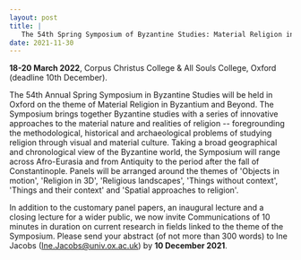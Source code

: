```yaml
---
layout: post
title: |
   The 54th Spring Symposium of Byzantine Studies: Material Religion in Byzantium and Beyond
date: 2021-11-30
---
```


**18-20 March 2022**, Corpus Christus College & All Souls College,
Oxford (deadline 10th December).

The 54th Annual Spring
Symposium in Byzantine Studies will be held in Oxford on the theme of
Material Religion in Byzantium and Beyond. The Symposium brings together
Byzantine studies with a series of innovative approaches to the material
nature and realities of religion -- foregrounding the methodological,
historical and archaeological problems of studying religion through
visual and material culture. Taking a broad geographical and
chronological view of the Byzantine world, the Symposium will range
across Afro-Eurasia and from Antiquity to the period after the fall of
Constantinople. Panels will be arranged around the themes of 'Objects in
motion', 'Religion in 3D', 'Religious landscapes', 'Things without
context', 'Things and their context' and 'Spatial approaches to
religion'.

In addition to the customary panel papers, an
inaugural lecture and a closing lecture for a wider public, we now
invite Communications of 10 minutes in duration on current research in
fields linked to the theme of the Symposium. Please send your abstract
(of not more than 300 words) to Ine Jacobs
([Ine.Jacobs@univ.ox.ac.uk](mailto:Ine.Jacobs@univ.ox.ac.uk))
by **10 December 2021**.
